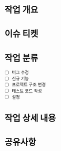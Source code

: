 # 작업 개요

<!-- ex) 고양이가 야옹 소리를 내도록 수정 -->

# 이슈 티켓

<!-- ex) 작업한 이슈를 태그하세요. -->

# 작업 분류

- [ ] 버그 수정
- [ ] 신규 기능
- [ ] 프로젝트 구조 변경
- [ ] 테스트 코드 작성
- [ ] 설정

# 작업 상세 내용

<!--  ex) 1. 네 발 짐승 클래스에 `크앙` 함수 추가
  2. 고양이 클래스에서 `크앙` 함수에 `미야아옹.wav` 재생시킴 -->

# 공유사항

<!-- 1. wav 파일을 매번 입력하기 귀찮겠다. -->
